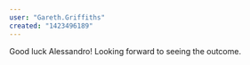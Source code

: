 ```yaml
---
user: "Gareth.Griffiths"
created: "1423496189"
---
```


Good luck Alessandro! Looking forward to seeing the outcome.

